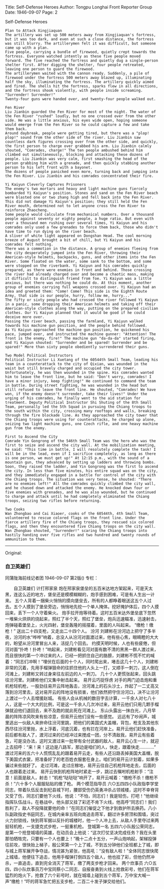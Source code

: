 Title: Self-Defense Heroes
Author: Tongpu Longhai Front Reporter Group
Date: 1946-09-07
Page: 2

Self-Defense Heroes

    Plan to Attack Xingjiaquan
    The artillery was set up 500 meters away from Xingjiaquan's fortress, but it was too dark, and even at such a close distance, the fortress was still blurry. The artillerymen felt it was difficult, but someone came up with a plan.
    Five people, carrying a bundle of firewood, quietly crept towards the fortress. Everyone watched intently as these five people moved forward. The five reached the fortress and quietly dug a single-person shelter first. After digging the shelter, four people retreated, leaving one person to guard the firewood.
    The artillerymen waited with the cannon ready. Suddenly, a pile of firewood under the fortress 500 meters away blazed up, illuminating half the sky, illuminating the fortress. The artillery quickly aimed and fired. The shells hit the fortress, sparks flew in all directions, and the fortress shook violently, with people inside screaming.
    "Surrender! Surrender!"
    Twenty-four guns were handed over, and twenty-four people walked out.

    Fen River
    Liu Jianbin guarded the Fen River for most of the night. The water of the Fen River "rushed" loudly, but no one crossed over from the other side. He was a little anxious, his eyes wide open, hoping someone would emerge from the Fen River so he could capture a few and take them back.
    Around daybreak, people were getting tired, but there was a "plop! plop!" sound from the other side of the river. Liu Jianbin saw countless dark figures crossing over from the other side, and quickly, the first person to charge over grabbed his arm. Liu Jianbin calmly shouted, "Comrades, charge!" The ten people ambushed behind him climbed out simultaneously, blocking and attacking these dozens of people. Liu Jianbin was very calm, first smashing the head of the person grabbing him with a grenade, and then quickly stabbing another person to his left front with a bayonet.
    The dozens of people panicked even more, turning back and jumping into the Fen River. Liu Jianbin and his comrades concentrated their fire.

    Yi Kaiyun Cleverly Captures Prisoners
    The enemy's two mortars and heavy and light machine guns fiercely bombarded Yi Kaiyun's position. Stones and sand on the Fen River beach were blasted one or two zhang high and fell back into the Fen River. This did not damage Yi Kaiyun's position; they still held the Fen River mouth, determined not to let anyone cross the Fen River to reinforce Zhaocheng.
    Some people would calculate from mechanical numbers. Over a thousand people against seventy or eighty people, a huge ratio. But even with over a thousand men rushing over several times, Yi Kaiyun and his comrades only used a few grenades to force them back, those who didn't have time to run dying on the river beach.
    A sliver of white light appeared on Dongshan Head. The cool morning breeze of August brought a bit of chill, but Yi Kaiyun and his comrades felt nothing.
    There was a commotion in the distance. A group of enemies fleeing from the city desperately jumped into the Fen River, throwing their American-style helmets, backpacks, guns, and other items into the Fen River. Some floated on the water, some sank to the bottom, and some were stopped on the riverbank. Yi Kaiyun and his comrades quickly prepared, as there were enemies in front and behind. Those crossing the river had already charged over and become a chaotic mass, making it difficult to distinguish friend from foe. Yi Kaiyun was a little anxious, but there was nothing he could do. At this moment, another group of enemies carrying full weapons crossed over. Yi Kaiyun had an idea and greeted them: "Come! Come! This side is the Eighth Route Army, that side is our people, hurry, follow me, hurry..."
    The fifty or sixty people who had crossed the river followed Yi Kaiyun in a panic, some dropping their American helmets and taking off their American-style clothes along the way, putting on the prepared civilian clothes. Our Yi Kaiyun planned that it would be good if he could deceive more over.
    Passing the river beach, passing the farmland, Yi Kaiyun walked towards his machine gun position, and the people behind followed.
    As Yi Kaiyun approached the machine gun position, he quickened his pace, jumped over, and instructed the machine gunner: "Attention! The front is the enemy, fire!" The machine gun "da-da-da" started firing, and Yi Kaiyun shouted: "Surrender and be spared! Surrender and be spared!" More than sixty people obediently surrendered their guns.

    Two Model Political Instructors
    Political Instructor Li Xuetang of the 60544th Small Team, leading his team in a counterattack to the city of Qixian, was wounded in the waist but still bravely charged and occupied the city tower. Unfortunately, he was then wounded in the spine. His comrades wanted him to leave the front line, but he said: "Don't worry, comrades! I have a minor injury, keep fighting!" He continued to command the team in battle. During street fighting, he was wounded in the head but still refused to leave the front line. He shouted, "Comrades! We have won, if the enemy doesn't surrender, take their lives!" Under the urging of his comrades, he finally went to the aid station for treatment. Deputy Political Instructor Shi Shuting of the 8th Small Team, personally led the 5th Squad in pursuing the Chiang troops to the south within the city, crossing many rooftops and walls, breaking through the fire blockade line. As they approached the city tower that the Chiang troops were using for counterattacks, he charged up alone, seizing two light machine guns, one Czech rifle, and one heavy machine gun from the enemy.

    First to Ascend the City
    Comrade Yin Gongrong of the 546th Small Team was the hero who was the first to seize and ascend the city wall. At the mobilization meeting, he said: "This time in battle, I will resolutely complete the task! I will be in the lead, even if I sacrifice completely, as long as there is one person, we must get up!" At 12:15 p.m., with the sound of a mountain gun, they advanced by setting up ladders and throwing bombs. Soon, they raised the ladder, and Yin Gongrong was the first to ascend the city. In less than five minutes, his entire squad was on the city, and they immediately engaged in a battle for control of the city with the Chiang troops. The situation was very tense, he shouted: "There are no enemies left!" All the comrades quickly climbed the city wall, and he chased down and attacked the enemy. He knocked down four or five enemies with grenades, and he was also wounded, but he continued to charge and attack until he had completely eliminated the Chiang troops, seizing two rifles before returning.

    Two Cooks
    Wan Zhongbao and Cai Xiaoer, cooks of the 60544th, 4th Small Team, volunteered to rescue colored flags on the front line. Under the fierce artillery fire of the Chiang troops, they rescued six colored flags, and then they encountered five Chiang troops on the city wall. Wan Zhongbao shouted, "Surrender!" scaring the Chiang troops into hastily handing over five rifles and two hundred and twenty rounds of ammunition to them.



<hr /> 

Original: 


### 自卫英雄们
同蒲陇海前线记者团
1946-09-07
第2版()
专栏：

　　自卫英雄们
    计打邢家泉
    炮在邢家泉堡垒的五百米达地方架起来，可是天太黑，连这么近的地方，堡垒还是模模糊糊的，炮手感到困难，可是有人生出一计来。
    五个人背着一捆柴火悄悄的摸向堡垒去，所有的人都睁着眼送这五个人过去。五个人摸到了堡垒旁边，悄悄地先挖一个单人掩体。挖好掩护体后，四个人摸回来，丢下一个人守着柴火。
    炮手拉开炮等待着。这时五百米达外堡垒底下忽然一堆柴火烘烘的烧起来，照红了半个天，照红了堡垒，炮兵迅速瞄准，迅速射击，炮弹碰着堡垒上，火光四射，堡垒轰隆的摇摆着，里面的人叫起来。
    “缴枪！缴枪！”
    送出二十四支枪，又走出二十四个人。
    汾河
    刘建彬在汾河边上把守了多半夜，汾河的水“哗哗”响着，总没人从汾河对面渡过来，他有些心焦，眼睛瞪的大大的，盼望从汾河里冒出人来，活捉几个回去。
    约摸天明时候，人也有些疲倦，但河对面“扑咚！扑咚！”响起来，刘建彬看见河对面有数不清的黑黑一群人渡过来，而且很快的第一个冲过来的人，已经一把抓住自己的胳膀，刘建彬不慌不忙的喊着：“同志们冲啊！”埋伏在后面的十个人，同时爬出来，堵击这几十个人，刘建彬非常的沉着，先用手榴弹狠命的往抓住他的人头上一打，又顺手一刺刀，这人倒在河滩上，刘建彬又转过身来往左前边的人一刺刀。
    几十个人更慌张起来，回头跳往汾河里。刘建彬他们又集中射击起来。
    易开云巧捉俘虏
    对手的两门迫击炮和重机枪轻机枪，一股劲往易开云阵地轰击，汾河滩上的石头沙土，炸起了一二丈高又落到汾河里去，这对易开云的阵地没有损害，他们依然把守住汾河口，决不让汾河上渡过一个人去增援赵城。
    有些人会从机械的数目字去计算，一千余人对七八十人，这是一个大大的比例，可是这一千余人几次冲过来，易开云他们只用几颗手榴弹就迫他们退回去，来不及跑的就此死在河滩上。
    东山头露出一抹白光，八月早晨的阵阵凉风吹来有些凉意，但易开云他们没有一些感觉。
    远远有了吵闹声，城里逃出一伙敌人来拚命往汾河里跳，把他们的美国式大盖帽，背包，枪支及其他东西尽往汾河里抛，水上浮着，河底沉着，也有拦在河岸上。易开云他们赶快准备，前后都有敌人了，渡河过来的已经冲过来搅成一团，分不清敌我，易开云有些着急，可是没办法，这时又渡过来一批带有全付武器的敌人，易开云心生一计，就迎上去招呼：“来！来！这边是八路军，那边是咱们的人，快走，跟着快走…………”
    渡过河来的五六十人慌慌乱乱的跟着易开云走，有些人还沿路丢掉美国大盖帽，脱下美国式衣裳，把准备好了的老百姓衣服套在身上。咱们的易开云计划着，如果多骗过来些就好了。
    走过河滩，走过庄稼地，易开云往自己机枪阵地走去，后面的人也跟着走过来。
    易开云快到机枪阵地时紧走一步，跳过去嘱咐机枪射手：“注意！前面是敌人，射击！”机枪“哒哒哒”响开了，易开云喊着：“缴枪不杀！缴枪不杀！”六十多个人服服贴贴的缴了枪。
    两个模范指导员
    六○五四四小队政指李学堂同志，带着队伍反击到杞县城下时，腰部受伤仍英勇冲杀占领城楼，这时不幸脊背又受了伤，同志们要他下火线，他说：“不怕，同志们！我是轻伤，打吧！”他继续指挥队伍战斗。在巷战中，他头部又挂了彩还不肯下火线，他高呼“同志们！我们胜利了，敌人不投降就要他的命！”在同志们催促之下他才到救护所去换药。八小队副政指史书庭同志，在城内亲率五班向南追击蒋军，翻过许多房顶和围墙，突过火力封锁线，快到蒋军据以反扑的城楼时，他一个人冲上去，从敌人手里夺过来两挺轻机枪，一支捷克式步枪，一挺重机枪。
    登城第一名
    五四六小队殷公荣同志，是第一个抢登城墙的英雄，在动员会上他说：“这次打仗坚决完成任务？我在头里那怕牺牲完，只要有一个人也要上！”晚十二点十五分，一声山炮响起，架梯投弹往前攻，很快抬上梯子，殷公荣第一个上了城，不到五分钟他们全班都上了城，即与城上蒋军展开争夺战，情况甚为紧张，他高吼：“没有敌人啦！”全体同志很快爬上城墙，他便往下追击，他用手榴弹打倒四五个敌人，他也挂了彩，但他仍然冲杀，一直追击，直到完全消灭了蒋军，缴了两支步枪才回来。
    两个炊事员
    六○五四，四小队炊事员万中宝同蔡小二同志、自报奋勇到火线上抢救彩号，他们在蒋军猛烈的炮火下，抢救了六个彩号时，就在城墙上碰到五个蒋军，万中宝大喊一声“缴枪！”吓的蒋军急忙把五支步枪，二百二十发子弹交给他们。
